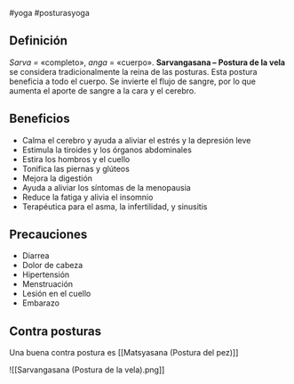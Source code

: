 #yoga #posturasyoga

## Definición

_Sarva =_ «completo», _anga_ = «cuerpo». **Sarvangasana – Postura de la vela** se considera tradicionalmente la reina de las posturas. Esta postura beneficia a todo el cuerpo. Se invierte el flujo de sangre, por lo que aumenta el aporte de sangre a la cara y el cerebro.

## Beneficios

-   Calma el cerebro y ayuda a aliviar el estrés y la depresión leve
-   Estimula la tiroides y los órganos abdominales
-   Estira los hombros y el cuello
-   Tonifica las piernas y glúteos
-   Mejora la digestión
-   Ayuda a aliviar los síntomas de la menopausia
-   Reduce la fatiga y alivia el insomnio
-   Terapéutica para el asma, la infertilidad, y sinusitis

## Precauciones

-   Diarrea
-   Dolor de cabeza
-   Hipertensión
-   Menstruación
-   Lesión en el cuello
-   Embarazo

## Contra posturas

Una buena contra postura es  [[Matsyasana (Postura del pez)]]

![[Sarvangasana (Postura de la vela).png]]